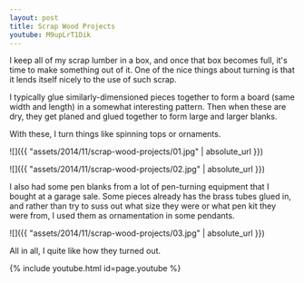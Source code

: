 ```yaml
---
layout: post
title: Scrap Wood Projects
youtube: M9upLrT1Dik
---
```

I keep all of my scrap lumber in a box, and once that box becomes full, it's
time to make something out of it. One of the nice things about turning is that
it lends itself nicely to the use of such scrap.

I typically glue similarly-dimensioned pieces together to form a board (same
width and length) in a somewhat interesting pattern. Then when these are dry,
they get planed and glued together to form large and larger blanks.

With these, I turn things like spinning tops or ornaments.

![]({{ "assets/2014/11/scrap-wood-projects/01.jpg" | absolute_url }})

![]({{ "assets/2014/11/scrap-wood-projects/02.jpg" | absolute_url }})

I also had some pen blanks from a lot of pen-turning equipment that I bought at
a garage sale. Some pieces already has the brass tubes glued in, and rather
than try to suss out what size they were or what pen kit they were from, I used
them as ornamentation in some pendants.

![]({{ "assets/2014/11/scrap-wood-projects/03.jpg" | absolute_url }})

All in all, I quite like how they turned out.

{% include youtube.html id=page.youtube %}
